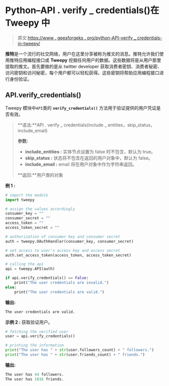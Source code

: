 # Python–API . verify _ credentials()在 Tweepy 中

> 原文:[https://www . geesforgeks . org/python-API-verify _ credentials-in-tweepy/](https://www.geeksforgeeks.org/python-api-verify_credentials-in-tweepy/)

**推特**是一个流行的社交网络，用户在这里分享被称为推文的消息。推特允许我们使用推特应用编程接口或 **Tweepy** 挖掘任何用户的数据。这些数据将是从用户那里提取的推文。首先要做的是从 twitter developer 获取消费者密钥、消费者秘密、访问密钥和访问秘密，每个用户都可以轻松获得。这些密钥将帮助应用编程接口进行身份验证。

## API.verify_credentials()

Tweepy 模块中`API`类的 **`verify_credentials()`** 方法用于验证提供的用户凭证是否有效。

> **语法:**API . verify _ credentials(include _ entities，skip_status，include_email)
> 
> **参数:**
> 
> *   **include_entities :** 实体节点设置为 false 时不包含，默认为 true。
> *   **skip_status :** 状态将不包含在返回的用户对象中，默认为 false。
> *   **include_email :** email 将在用户对象中作为字符串返回。
> 
> **返回:**用户类的对象

**例 1 :**

```py
# import the module
import tweepy

# assign the values accordingly
consumer_key = ""
consumer_secret = ""
access_token = ""
access_token_secret = ""

# authorization of consumer key and consumer secret
auth = tweepy.OAuthHandler(consumer_key, consumer_secret)

# set access to user's access key and access secret 
auth.set_access_token(access_token, access_token_secret)

# calling the api 
api = tweepy.API(auth)

if api.verify_credentials() == False:
    print("The user credentials are invalid.")
else:
    print("The user credentials are valid.")
```

**输出:**

```py
The user credentials are valid.

```

**示例 2 :** 获取验证用户。

```py
# fetching the verified user
user = api.verify_credentials()

# printing the information
print("The user has " + str(user.followers_count) + " followers.")
print("The user has " + str(user.friends_count) + " friends.")
```

**输出:**

```py
The user has 44 followers.
The user has 1016 friends.

```